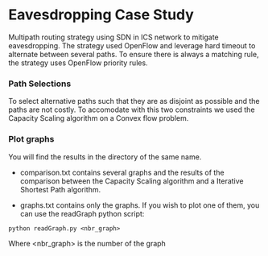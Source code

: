 # Eavesdropping Case Study 
Multipath routing strategy using SDN in ICS network to mitigate eavesdropping. The strategy used OpenFlow and leverage hard timeout to alternate between several paths.
To ensure there is always a matching rule, the strategy uses OpenFlow priority rules. 

### Path Selections
To select alternative paths such that they are as disjoint as possible and the paths are not costly. To accomodate with this two constraints we used the Capacity 
Scaling algorithm on a Convex flow problem.

### Plot graphs
You will find the results in the directory of the same name.

* comparison.txt contains several graphs and the results of the comparison between the Capacity Scaling algorithm and a Iterative Shortest Path algorithm.

* graphs.txt contains only the graphs. If you wish to plot one of them, you can use the readGraph python script:
	
```shell
python readGraph.py <nbr_graph>
```
	
Where <nbr_graph> is the number of the graph
